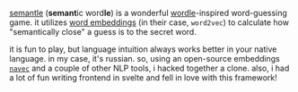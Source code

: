 [semantle](https://semantle.com/) (**semant**ic word**le**) is a wonderful
[wordle](https://www.nytimes.com/games/wordle/index.html)-inspired word-guessing
game. it utilizes [word embeddings](https://en.wikipedia.org/wiki/Word_embedding)
(in their case, `word2vec`) to calculate how "semantically close" a guess is to
the secret word.

it is fun to play, but language intuition always works better in your native language.
in my case, it's russian. so, using an open-source embeddings 
[`navec`](https://github.com/natasha/navec) and a couple of other NLP tools,
i hacked together a clone. also, i had a lot of fun writing frontend in svelte and fell
in love with this framework!
